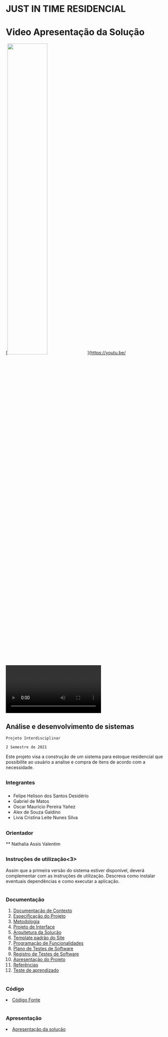 # JUST IN TIME RESIDENCIAL
<h1>Video Apresentação da Solução</h1>

[<img src="https://i9.ytimg.com/vi/phqgfrPC1aA/mq2.jpg?sqp=CLCluI0G&rs=AOn4CLDlC_5I-jgsM-yX0QCALIgjgnvklQ" width="50%">](https://youtu.be/<VIDEO ID>)

<h2>Análise e desenvolvimento de sistemas</h2>

`Projeto Interdisciplinar`

`2 Semestre de 2021`

Este projeto visa a construção de um sistema para estoque residencial que possibilite ao usuário a analise e compra de itens de acordo com a necessidade.

## <h3>Integrantes<h3>

* Felipe Helison dos Santos Desidério
* Gabriel de Matos
* Oscar Mauricio Pereira Yañez
* Alex de Souza Galdino
* Livia Cristina Leite Nunes Silva

## <h3>Orientador</h3>

** Nathalia Assis Valentim

## <h3>Instruções de utilização<3>

Assim que a primeira versão do sistema estiver disponível, deverá complementar com as instruções de utilização. Descreva como instalar eventuais dependências e como executar a aplicação.

# <h3>Documentação</h3>

<ol>
<li><a href="docs/01-Documentação de Contexto.md"> Documentação de Contexto</a></li>
<li><a href="docs/02-Especificação do Projeto.md"> Especificação do Projeto</a></li>
<li><a href="docs/03-Metodologia.md"> Metodologia</a></li>
<li><a href="docs/04-Projeto de Interface.md"> Projeto de Interface</a></li>
<li><a href="docs/05-Arquitetura da Solução.md"> Arquitetura da Solução</a></li>
<li><a href="docs/06-Template padrão do Site.md"> Template padrão do Site</a></li>
<li><a href="docs/07-Programação de Funcionalidades.md"> Programação de Funcionalidades</a></li>
<li><a href="docs/08-Plano de Testes de Software.md"> Plano de Testes de Software</a></li>
<li><a href="docs/09-Registro de Testes de Software.md"> Registro de Testes de Software</a></li>
<li><a href="docs/10-Apresentação do Projeto.md"> Apresentação do Projeto</a></li>
<li><a href="docs/11-Referências.md"> Referências</a></li>
<li><a href="docs/11-Referências.md"> Teste de aprendizado</a></li>
 </ol>

# <h3>Código</h3>

<li><a href="src/README.md"> Código Fonte</a></li>

# <h3>Apresentação</h3>

<li><a href="presentation/README.md"> Apresentação da solução</a></li>
